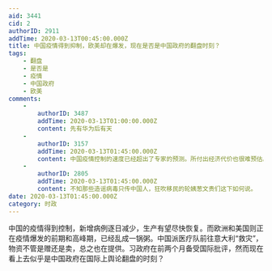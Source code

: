 ```yaml
---
aid: 3441
cid: 2
authorID: 2911
addTime: 2020-03-13T00:45:00.000Z
title: 中国疫情得到抑制，欧美却在爆发，现在是否是中国政府的翻盘时刻？
tags:
    - 翻盘
    - 是否是
    - 疫情
    - 中国政府
    - 欧美
comments:
    -
        authorID: 3487
        addTime: 2020-03-13T01:00:00.000Z
        content: 先有华为后有天
    -
        authorID: 3157
        addTime: 2020-03-13T01:45:00.000Z
        content: 中国疫情控制的速度已经超出了专家的预测。所付出经济代价也很难预估。
    -
        authorID: 2805
        addTime: 2020-03-13T01:45:00.000Z
        content: 不知那些造谣病毒只传中国人，狂吹移民的轮姨葱文贵们这下如何说。
date: 2020-03-13T01:45:00.000Z
category: 时政
---
```


中国的疫情得到控制，新增病例逐日减少，生产有望尽快恢复。而欧洲和美国则正在疫情爆发的前期和高峰期，已经乱成一锅粥。中国派医疗队前往意大利“救灾”，物资不管是赠还是卖，总之也在提供。习政府在前两个月备受国际批评，然而现在看上去似乎是中国政府在国际上舆论翻盘的时刻？
